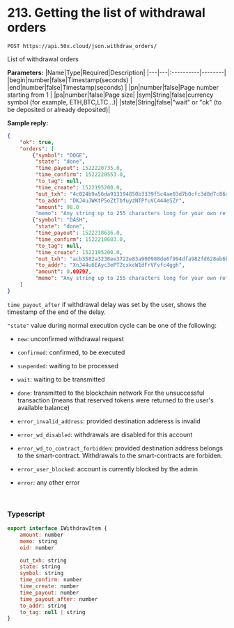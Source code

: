 
# 213. Getting the list of withdrawal orders

```text
POST https://api.50x.cloud/json.withdraw_orders/
```

List of withdrawal orders

**Parameters:**
|Name|Type|Required|Description|
|---|---|:----------|--------|
|begin|number|false|Timestamp(seconds) |
|end|number|false|Timestamp(seconds) |
|pn|number|false|Page number starting from 1 |
|ps|number|false|Page size|
|sym|String|false|currency symbol (for example, ETH,BTC,LTC...)|
|state|String|false|"wait" or "ok" (to be deposited or already deposited)|

**Sample reply:**

```json
{
    "ok": true, 
    "orders": [
        {"symbol": "DOGE", 
         "state": "done", 
         "time_payout": 1522220735.0, 
         "time_confirm": 1522220553.0, 
         "to_tag": null, 
         "time_create": 1522195200.0, 
         "out_txh": "4c024b9a56da913194850b3339f5c4ae03d7b0cfc3d8d7c86d70f2f97ee4f99b", 
         "to_addr": "DKJ4uJWKtP5oZtTbfuyzNTPfuVC444eSZr", 
         "amount": 98.0
         "memo": "Any string up to 255 characters long for your own referance"}, 
        {"symbol": "DASH", 
         "state": "done", 
         "time_payout": 1522218636.0,
         "time_confirm": 1522218603.0,
         "to_tag": null, 
         "time_create": 1522195200.0, 
         "out_txh": "acb3582a3238ee3722e83a900988de6f994dfa982fd628eb6bdb1b64f147f718",
         "to_addr": "XnJ44u6EAyc3ePTZcxkcW1dFrVFvfc4ggh",
         "amount": 0.00797,
         "memo": "Any string up to 255 characters long for your own referance"}
    ]
}
```

`time_payout_after` if withdrawal delay was set by the user, shows the timestamp of the end of the delay.

`"state"` value during normal execution cycle can be one of the following:

* `new`: unconfirmed withdrawal request

* `confirmed`: confirmed, to be executed

* `suspended`: waiting to be processed

* `wait`: waiting to be transmitted

* `done`: transmitted to the blockchain network
For the unsuccessful transaction (means that reserved tokens were returned to the user's available balance) 

* `error_invalid_address`: provided destination adderess is invalid

* `error_wd_disabled`: withdrawals are disabled for this account

* `error_wd_to_contract_forbidden`: provided destination address belongs to the smart-contract. Withdrawals to the smart-contracts are forbiden.

* `error_user_blocked`:  account is currently blocked by the admin

* `error`: any other error

&nbsp;

### **Typescript**

```js
export interface IWithdrawItem {
    amount: number
    memo: string
    oid: number

    out_txh: string
    state: string
    symbol: string
    time_confirm: number
    time_create: number
    time_payout: number
    time_payout_after: number
    to_addr: string
    to_tag: null | string
}
```
